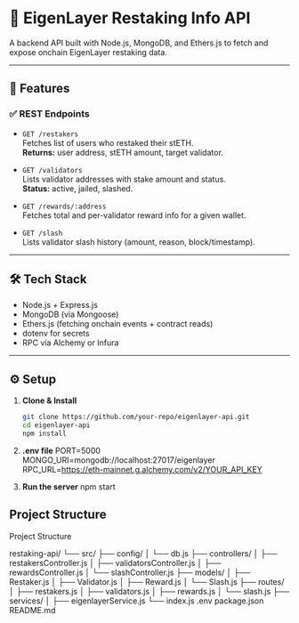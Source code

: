 # 🔧 EigenLayer Restaking Info API

A backend API built with Node.js, MongoDB, and Ethers.js to fetch and expose onchain EigenLayer restaking data.

---

## 📌 Features

### ✅ REST Endpoints

- `GET /restakers`  
  Fetches list of users who restaked their stETH.  
  **Returns:** user address, stETH amount, target validator.

- `GET /validators`  
  Lists validator addresses with stake amount and status.  
  **Status:** active, jailed, slashed.

- `GET /rewards/:address`  
  Fetches total and per-validator reward info for a given wallet.

- `GET /slash`  
  Lists validator slash history (amount, reason, block/timestamp).

---

## 🛠 Tech Stack

- Node.js + Express.js
- MongoDB (via Mongoose)
- Ethers.js (fetching onchain events + contract reads)
- dotenv for secrets
- RPC via Alchemy or Infura

---

## ⚙️ Setup

1. **Clone & Install**

   ```bash
   git clone https://github.com/your-repo/eigenlayer-api.git
   cd eigenlayer-api
   npm install

   ```

2. **.env file**
   PORT=5000
   MONGO_URI=mongodb://localhost:27017/eigenlayer
   RPC_URL=https://eth-mainnet.g.alchemy.com/v2/YOUR_API_KEY

3. **Run the server**
   npm start

## Project Structure

 Project Structure

 restaking-api/
 └── src/
     ├── config/
     │   └── db.js
     ├── controllers/
     │   ├── restakersController.js
     │   ├── validatorsController.js
     │   ├── rewardsController.js
     │   └── slashController.js
     ├── models/
     │   ├── Restaker.js
     │   ├── Validator.js
     │   ├── Reward.js
     │   └── Slash.js
     ├── routes/
     │   ├── restakers.js
     │   ├── validators.js
     │   ├── rewards.js
     │   └── slash.js
     ├── services/
     │   ├── eigenlayerService.js
     └── index.js
 .env
 package.json
 README.md